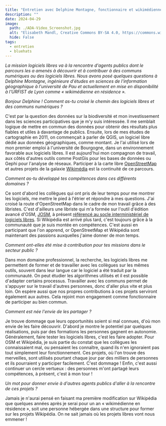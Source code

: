 ```yaml
---
title: "Entretien avec Delphine Montagne, fonctionnaire et wikimédienne en résidence"
description: ""
date: 2024-04-29
image:
  path: ./ADA-Video_Screenshot.jpg
  alt: "Elisabeth Mandl, Creative Commons BY-SA 4.0, https://commons.wikimedia.org/wiki/File:ADA-Video_Screenshot.jpg"
  hide: False
tags:
  - entretien
  - bluehats
---
```


*La mission logiciels libres va à la rencontre d'agents publics dont le parcours les a amenés à découvrir et à contribuer à des communs numériques ou des logiciels libres. Nous avons posé quelques questions à Delphine Montagne, ingénieure d'études en sciences de l'information géographique à l'université de Pau et actuellement en mise en disponibilité à l'URFIST de Lyon comme « wikimédienne en résidence ».*

*Bonjour Delphine ! Comment as-tu croisé le chemin des logiciels libres et des communs numériques ?*

C'est par la question des données sur la biodiversité et mon investissement dans les sciences participatives que je m'y suis intéressée. Il me semblait logique de mettre en commun des données pour obtenir des résultats plus fiables et utiles à davantage de publics. Ensuite, lors de mes études de cartographie en 2011, on commençait à parler de QGIS, un logiciel libre dédié aux données géographiques, comme montant. Je l'ai utilisé lors de mon premier emploi à l'université de Bourgogne, dans un environnement favorable aux logiciels libres. Il est aujourd'hui mon compagnon de travail, aux côtés d'autres outils comme PostGis pour les bases de données ou Gephi pour l'analyse de réseaux. Participer à la carte libre [OpenStreetMap](https://www.openstreetmap.org/) et autres projets de la galaxie [Wikimédia](https://www.wikimedia.fr/les-projets-wikimedia/) est la continuité de ce parcours.

*Comment as-tu développé tes compétences dans ces différents domaines ?*

Ce sont d'abord les collègues qui ont pris de leur temps pour me montrer les logiciels, me mettre le pied à l'étrier et répondre à mes questions. J'ai croisé la route d'OpenStreetMap dans le cadre de mon travail grâce à des libristes. C'est d'ailleurs une libriste qui m'a formée sur l'outil d'édition avancé d'OSM, [JOSM](https://josm.openstreetmap.de/), à présent [référencé au socle interministériel de logiciels libres](https://code.gouv.fr/sill/detail?name=JOSM). Si Wikipédia est arrivé plus tard, c'est toujours grâce à la communauté que je suis montée en compétences. C'est aussi en participant que l'on apprend, or OpenStreetMap et Wikipédia sont maintenant des passions auxquelles j'aime donner de mon temps.

*Comment ont-elles été mise à contribution pour tes missions dans le secteur public ?*

Dans mon domaine professionnel, la recherche, les logiciels libres me permettent de former et de travailler avec les collègues sur les mêmes outils, souvent dans leur langue car le logiciel a été traduit par la communauté. On peut étudier les algorithmes utilisés et il est possible d'adapter certains processus. Travailler avec les communs permet de s'appuyer sur le travail d'autres personnes, donc d'aller plus vite et plus loin. On espère aussi que nos propres contributions à ces projets serviront également aux autres. Cela rejoint mon engagement comme fonctionnaire de participer au bien commun.

*Comment est née l'envie de les partager ?*

Je trouve dommage que leurs opportunités soient si mal connues, d'où mon envie de les faire découvrir. D'abord je montre le potentiel par quelques réalisations, puis par des formations les personnes gagnent en autonomie. Généralement, faire tester les logiciels libres, c'est les faire adopter. Pour OSM et Wikipédia, je suis partie du constat que les collègues les connaissaient mal, ou pensaient les connaître, quand ils n'en ignoraient pas tout simplement leur fonctionnement. Ces projets, où l'on trouve des merveilles, sont utilisés pourtant chaque jour par des milliers de personnes et ils pourraient y participer facilement. C'est dommage ! Enfin, c'est aussi continuer un cercle vertueux : des personnes m'ont partagé leurs compétences, à présent, c'est à mon tour !

*Un mot pour donner envie à d'autres agents publics d'aller à la rencontre de ces projets ?*

Jamais je n'aurai pensé en faisant ma première modification sur Wikipédia que quelques années après je serai pour un an « wikimédienne en résidence », soit une personne hébergée dans une structure pour former sur les projets Wikipédia. On ne sait jamais où les projets libres vont nous emmener !
